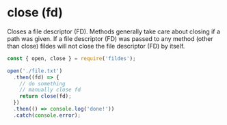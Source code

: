 # close (fd)

Closes a file descriptor (FD).
Methods generally take care about closing if a path was given.
If a file descriptor (FD) was passed to any method (other than close)
fildes will not close the file descriptor (FD) by itself.

```javascript
const { open, close } = require('fildes');

open('./file.txt')
  .then((fd) => {
    // do something
    // manually close fd
    return close(fd);
  })
  .then(() => console.log('done!'))
  .catch(console.error);
```

